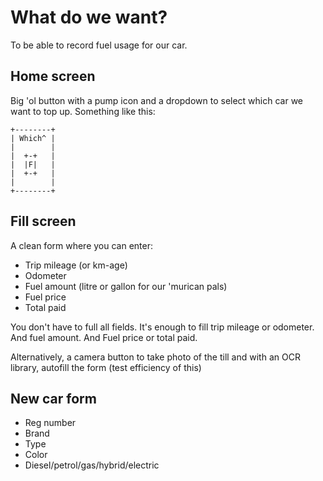 # What do we want?

To be able to record fuel usage for our car.
 
## Home screen
 
Big 'ol button with a pump icon and a dropdown to select which car we want to top up. Something like this:

```
+--------+
| Which^ |
|        |
|  +-+   |
|  |F|   |
|  +-+   |
|        |
+--------+
```

## Fill screen

A clean form where you can enter:

 * Trip mileage (or km-age)
 * Odometer
 * Fuel amount (litre or gallon for our 'murican pals)
 * Fuel price
 * Total paid
 
You don't have to full all fields. It's enough to fill trip mileage or odometer. And fuel amount. And Fuel price or total paid.

Alternatively, a camera button to take photo of the till and with an OCR library, autofill the form (test efficiency of this)

## New car form

 * Reg number
 * Brand
 * Type
 * Color
 * Diesel/petrol/gas/hybrid/electric